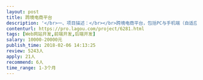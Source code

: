 ```yaml
---                
layout: post       
title: 跨境电商平台           
description: '</br>一、项目描述：</br></br>跨境电商平台，包括PC与手机端（自适应）。项目主要目的将中国商品售往伊朗。</br></br>二、主要功能点：</br>平台提供商品管理、展示、交流、交易、货运物流及第三方检验服务。</br></br>三、可参考产品：</br>阿里巴巴 http://www.alibaba.com/</br>阿里巴巴检验服务 http://inspection.alibaba.com/</br>阿里巴巴船运 http://logistics.alibaba.com/</br></br>四、人员要求：</br></br>1、有电商平台产品的开发经验；</br>2、精通.net或PHP；</br>3、良好的沟通能力和契约精神。</br>'     
contenturl: https://pro.lagou.com/project/6281.html      
tags: [Web网站开发,前端开发,后端开发]            
salary: 10000-20000元          
publish_time: 2018-02-06 14:13:25         
review: 5243人                   
apply: 21人                   
recommend: 6人                   
time_range: 1-3个月              
---                 
```

